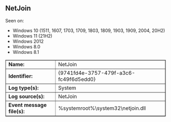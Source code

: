 ## NetJoin

Seen on:
* Windows 10 (1511, 1607, 1703, 1709, 1803, 1809, 1903, 1909, 2004, 20H2)
* Windows 11 (21H2)
* Windows 2012
* Windows 8.0
* Windows 8.1

<table border="1" class="docutils">
  <tbody>
    <tr>
      <td><b>Name:</b></td>
      <td>NetJoin</td>
    </tr>
    <tr>
      <td><b>Identifier:</b></td>
      <td>{9741fd4e-3757-479f-a3c6-fc49f6d5edd0}</td>
    </tr>
    <tr>
      <td><b>Log type(s):</b></td>
      <td>System</td>
    </tr>
    <tr>
      <td><b>Log source(s):</b></td>
      <td>NetJoin</td>
    </tr>
    <tr>
      <td><b>Event message file(s):</b></td>
      <td>%systemroot%\system32\netjoin.dll</td>
    </tr>
  </tbody>
</table>

&nbsp;

